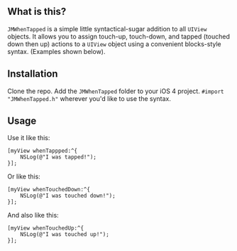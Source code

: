 ## What is this?

`JMWhenTapped` is a simple little syntactical-sugar addition to all `UIView` objects. It allows you to assign touch-up, touch-down, and tapped (touched down then up) actions to a `UIView` object using a convenient blocks-style syntax. (Examples shown below).

## Installation

Clone the repo. Add the `JMWhenTapped` folder to your iOS 4 project. `#import "JMWhenTapped.h"` wherever you'd like to use the syntax.

## Usage

Use it like this:
	
	[myView whenTappped:^{
		NSLog(@"I was tapped!");
	}];
	
Or like this:

	[myView whenTouchedDown:^{
		NSLog(@"I was touched down!");
	}];
	
And also like this:

	[myView whenTouchedUp:^{
		NSLog(@"I was touched up!");		
	}];

